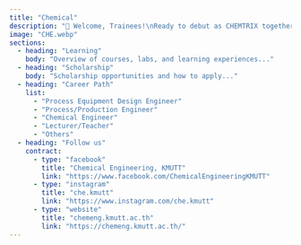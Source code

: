 ```yaml
---
title: "Chemical"
description: "🎉 Welcome, Trainees!\nReady to debut as CHEMTRIX together? Our department welcomes you to Open House 2025 with hands-on workshops and fun activities. Let’s explore! 🧪⚙️✨"
image: "CHE.webp"
sections:
  - heading: "Learning"
    body: "Overview of courses, labs, and learning experiences..."
  - heading: "Scholarship"
    body: "Scholarship opportunities and how to apply..."
  - heading: "Career Path"
    list:
      - "Process Equipment Design Engineer"
      - "Process/Production Engineer"
      - "Chemical Engineer"
      - "Lecturer/Teacher"
      - "Others"
  - heading: "Follow us"
    contract:
      - type: "facebook"
        title: "Chemical Engineering, KMUTT"
        link: "https://www.facebook.com/ChemicalEngineeringKMUTT"
      - type: "instagram"
        title: "che.kmutt"
        link: "https://www.instagram.com/che.kmutt"
      - type: "website"
        title: "chemeng.kmutt.ac.th"
        link: "https://chemeng.kmutt.ac.th/"
---
```


